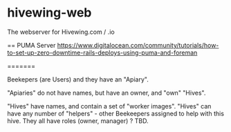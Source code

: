 hivewing-web
============

The webserver for Hivewing.com / .io

== PUMA Server
https://www.digitalocean.com/community/tutorials/how-to-set-up-zero-downtime-rails-deploys-using-puma-and-foreman

=======

Beekepers (are Users)  and they have an "Apiary".

"Apiaries" do not have names, but have an owner, and "own" "Hives".

"Hives" have names, and contain a set of "worker images".
"Hives" can have any number of "helpers" - other Beekeepers assigned to help with this hive. They all have roles (owner, manager) ? TBD.
